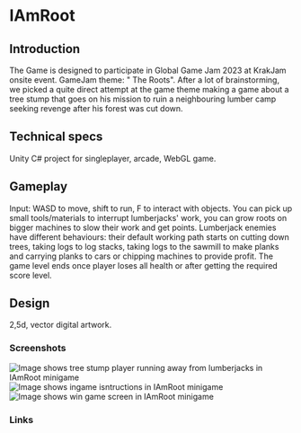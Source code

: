 # IAmRoot
 
## Introduction
The Game is designed to participate in Global Game Jam 2023 at KrakJam onsite event. GameJam theme: " The Roots". 
After a lot of brainstorming, we picked a quite direct attempt at the game theme making a game about a tree stump that goes on his mission to ruin a neighbouring lumber camp seeking revenge after his forest was cut down.

## Technical specs
Unity C# project for singleplayer, arcade, WebGL game.

## Gameplay
Input: WASD to move, shift to run, F to interact with objects.
You can pick up small tools/materials to interrupt lumberjacks' work, you can grow roots on bigger machines to slow their work and get points.
Lumberjack enemies have different behaviours: their default working path starts on cutting down trees, taking logs to log stacks, taking logs to the sawmill to make planks and carrying planks to cars or chipping machines to provide profit.
The game level ends once player loses all health or after getting the required score level.

## Design
2,5d, vector digital artwork.

### Screenshots
![Image shows tree stump player running away from lumberjacks in IAmRoot minigame](https://img.itch.zone/aW1hZ2UvMjA1MTg1MS8xMjA2NjQwMS5qcGc=/250x600/4sMxJ2.jpg)
![Image shows ingame isntructions in IAmRoot minigame](https://img.itch.zone/aW1hZ2UvMjA1MTg1MS8xMjA2NjQwMy5wbmc=/250x600/%2FwjNYP.png)
![Image shows win game screen in IAmRoot minigame](https://img.itch.zone/aW1hZ2UvMjA1MTg1MS8xMjA2NjQwNi5wbmc=/250x600/qP12tv.png)

### Links
